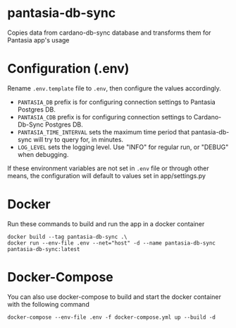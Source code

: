 # pantasia-db-sync

Copies data from cardano-db-sync database and transforms them for Pantasia app's usage

# Configuration (.env)

Rename ```.env.template``` file to ```.env```, then configure the values accordingly.

- ```PANTASIA_DB``` prefix is for configuring connection settings to Pantasia Postgres DB.
- ```PANTASIA_CDB``` prefix is for configuring connection settings to Cardano-Db-Sync Postgres DB.
- ```PANTASIA_TIME_INTERVAL``` sets the maximum time period that pantasia-db-sync will try to query for, in minutes.
- ```LOG_LEVEL``` sets the logging level. Use "INFO" for regular run, or "DEBUG" when debugging.

If these environment variables are not set in ```.env``` file or through other means, the configuration will default to values set in app/settings.py

# Docker

Run these commands to build and run the app in a docker container

```
docker build --tag pantasia-db-sync .\
docker run --env-file .env --net="host" -d --name pantasia-db-sync pantasia-db-sync:latest
```

# Docker-Compose

You can also use docker-compose to build and start the docker container with the following command

```
docker-compose --env-file .env -f docker-compose.yml up --build -d
```
